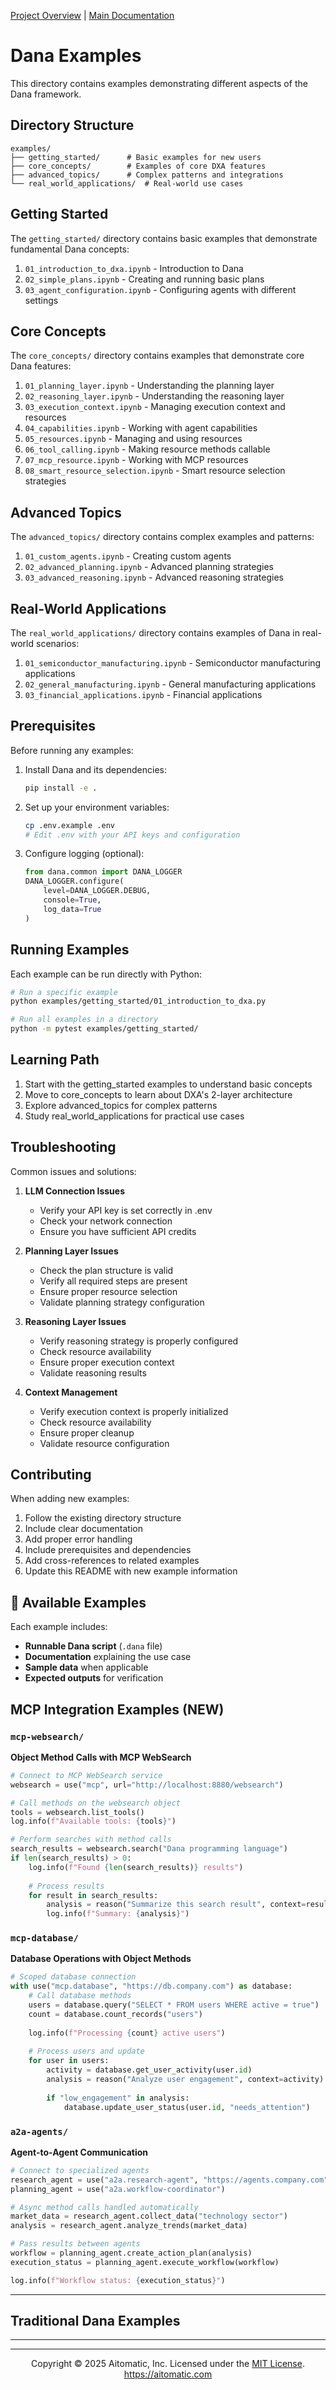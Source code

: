 [Project Overview](../README.md) | [Main Documentation](../docs/README.md)

# Dana Examples

This directory contains examples demonstrating different aspects of the Dana framework.

## Directory Structure

```text
examples/
├── getting_started/      # Basic examples for new users
├── core_concepts/        # Examples of core DXA features
├── advanced_topics/      # Complex patterns and integrations
└── real_world_applications/  # Real-world use cases
```

## Getting Started

The `getting_started/` directory contains basic examples that demonstrate fundamental Dana concepts:

1. `01_introduction_to_dxa.ipynb` - Introduction to Dana
2. `02_simple_plans.ipynb` - Creating and running basic plans
3. `03_agent_configuration.ipynb` - Configuring agents with different settings

## Core Concepts

The `core_concepts/` directory contains examples that demonstrate core Dana features:

1. `01_planning_layer.ipynb` - Understanding the planning layer
2. `02_reasoning_layer.ipynb` - Understanding the reasoning layer
3. `03_execution_context.ipynb` - Managing execution context and resources
4. `04_capabilities.ipynb` - Working with agent capabilities
5. `05_resources.ipynb` - Managing and using resources
6. `06_tool_calling.ipynb` - Making resource methods callable
7. `07_mcp_resource.ipynb` - Working with MCP resources
8. `08_smart_resource_selection.ipynb` - Smart resource selection strategies

## Advanced Topics

The `advanced_topics/` directory contains complex examples and patterns:

1. `01_custom_agents.ipynb` - Creating custom agents
2. `02_advanced_planning.ipynb` - Advanced planning strategies
3. `03_advanced_reasoning.ipynb` - Advanced reasoning strategies

## Real-World Applications

The `real_world_applications/` directory contains examples of Dana in real-world scenarios:

1. `01_semiconductor_manufacturing.ipynb` - Semiconductor manufacturing applications
2. `02_general_manufacturing.ipynb` - General manufacturing applications
3. `03_financial_applications.ipynb` - Financial applications

## Prerequisites

Before running any examples:

1. Install Dana and its dependencies:

   ```bash
   pip install -e .
   ```

2. Set up your environment variables:

   ```bash
   cp .env.example .env
   # Edit .env with your API keys and configuration
   ```

3. Configure logging (optional):

   ```python
   from dana.common import DANA_LOGGER
   DANA_LOGGER.configure(
       level=DANA_LOGGER.DEBUG,
       console=True,
       log_data=True
   )
   ```

## Running Examples

Each example can be run directly with Python:

```bash
# Run a specific example
python examples/getting_started/01_introduction_to_dxa.py

# Run all examples in a directory
python -m pytest examples/getting_started/
```

## Learning Path

1. Start with the getting_started examples to understand basic concepts
2. Move to core_concepts to learn about DXA's 2-layer architecture
3. Explore advanced_topics for complex patterns
4. Study real_world_applications for practical use cases

## Troubleshooting

Common issues and solutions:

1. **LLM Connection Issues**
   - Verify your API key is set correctly in .env
   - Check your network connection
   - Ensure you have sufficient API credits

2. **Planning Layer Issues**
   - Check the plan structure is valid
   - Verify all required steps are present
   - Ensure proper resource selection
   - Validate planning strategy configuration

3. **Reasoning Layer Issues**
   - Verify reasoning strategy is properly configured
   - Check resource availability
   - Ensure proper execution context
   - Validate reasoning results

4. **Context Management**
   - Verify execution context is properly initialized
   - Check resource availability
   - Ensure proper cleanup
   - Validate resource configuration

## Contributing

When adding new examples:

1. Follow the existing directory structure
2. Include clear documentation
3. Add proper error handling
4. Include prerequisites and dependencies
5. Add cross-references to related examples
6. Update this README with new example information

## 📁 Available Examples

Each example includes:
- **Runnable Dana script** (`.dana` file)
- **Documentation** explaining the use case
- **Sample data** when applicable
- **Expected outputs** for verification

## MCP Integration Examples (NEW)

### `mcp-websearch/`
**Object Method Calls with MCP WebSearch**
```python
# Connect to MCP WebSearch service
websearch = use("mcp", url="http://localhost:8880/websearch")

# Call methods on the websearch object
tools = websearch.list_tools()
log.info(f"Available tools: {tools}")

# Perform searches with method calls
search_results = websearch.search("Dana programming language")
if len(search_results) > 0:
    log.info(f"Found {len(search_results)} results")
    
    # Process results
    for result in search_results:
        analysis = reason("Summarize this search result", context=result)
        log.info(f"Summary: {analysis}")
```

### `mcp-database/`
**Database Operations with Object Methods**
```python
# Scoped database connection
with use("mcp.database", "https://db.company.com") as database:
    # Call database methods
    users = database.query("SELECT * FROM users WHERE active = true")
    count = database.count_records("users")
    
    log.info(f"Processing {count} active users")
    
    # Process users and update
    for user in users:
        activity = database.get_user_activity(user.id)
        analysis = reason("Analyze user engagement", context=activity)
        
        if "low_engagement" in analysis:
            database.update_user_status(user.id, "needs_attention")
```

### `a2a-agents/`  
**Agent-to-Agent Communication**
```python
# Connect to specialized agents
research_agent = use("a2a.research-agent", "https://agents.company.com")
planning_agent = use("a2a.workflow-coordinator")

# Async method calls handled automatically
market_data = research_agent.collect_data("technology sector")
analysis = research_agent.analyze_trends(market_data)

# Pass results between agents
workflow = planning_agent.create_action_plan(analysis)
execution_status = planning_agent.execute_workflow(workflow)

log.info(f"Workflow status: {execution_status}")
```

---

## Traditional Dana Examples

---
<!-- AI Assistants: documentation markdowns should have this logo at the bottom -->
---
<p align="center">
Copyright © 2025 Aitomatic, Inc. Licensed under the <a href="../LICENSE.md">MIT License</a>.
<br/>
<a href="https://aitomatic.com">https://aitomatic.com</a>
</p>
